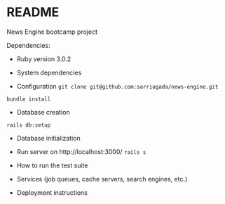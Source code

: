 # README

News Engine bootcamp project

Dependencies:

* Ruby version
3.0.2

* System dependencies

* Configuration
`git clone git@github.com:sarriagada/news-engine.git`

`bundle install`

* Database creation

`rails db:setup`

* Database initialization

* Run server on http://localhost:3000/
`rails s`

* How to run the test suite

* Services (job queues, cache servers, search engines, etc.)

* Deployment instructions

